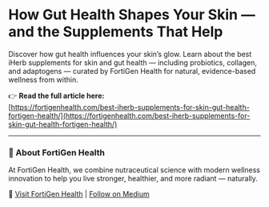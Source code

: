 # How Gut Health Shapes Your Skin — and the Supplements That Help  

Discover how gut health influences your skin’s glow. Learn about the best iHerb supplements for skin and gut health — including probiotics, collagen, and adaptogens — curated by FortiGen Health for natural, evidence-based wellness from within.  

👉 **Read the full article here:**  
[https://fortigenhealth.com/best-iherb-supplements-for-skin-gut-health-fortigen-health/](https://fortigenhealth.com/best-iherb-supplements-for-skin-gut-health-fortigen-health/)  

---

### 🌿 About FortiGen Health  
At FortiGen Health, we combine nutraceutical science with modern wellness innovation to help you live stronger, healthier, and more radiant — naturally.  

🔗 [Visit FortiGen Health](https://fortigenhealth.com) | [Follow on Medium](https://medium.com/@naeemtaunsvi)
